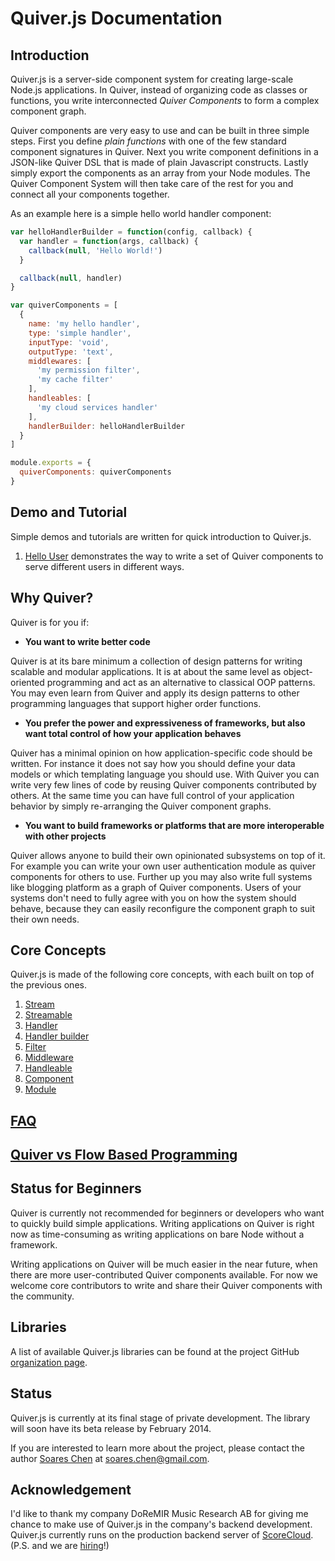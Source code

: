 
Quiver.js Documentation
=======================

## Introduction

Quiver.js is a server-side component system for creating large-scale Node.js applications. In Quiver, instead of organizing code as classes or functions, you write interconnected _Quiver Components_ to form a complex component graph.

Quiver components are very easy to use and can be built in three simple steps. First you define _plain functions_ with one of the few standard component signatures in Quiver. Next you write component definitions in a JSON-like Quiver DSL that is made of plain Javascript constructs. Lastly simply export the components as an array from your Node modules. The Quiver Component System will then take care of the rest for you and connect all your components together.

As an example here is a simple hello world handler component:

```javascript
var helloHandlerBuilder = function(config, callback) {
  var handler = function(args, callback) {
    callback(null, 'Hello World!')
  }

  callback(null, handler)
}

var quiverComponents = [
  {
    name: 'my hello handler',
    type: 'simple handler',
    inputType: 'void',
    outputType: 'text',
    middlewares: [
      'my permission filter',
      'my cache filter'
    ],
    handleables: [
      'my cloud services handler'
    ],
    handlerBuilder: helloHandlerBuilder
  }
]

module.exports = {
  quiverComponents: quiverComponents
}
```

## Demo and Tutorial

Simple demos and tutorials are written for quick introduction to Quiver.js.

  1. [Hello User](https://github.com/quiverjs/demo/tree/master/01-hello-user) demonstrates the way to write a set of Quiver components to serve different users in different ways.

## Why Quiver?

Quiver is for you if:

  - **You want to write better code**

  Quiver is at its bare minimum a collection of design patterns for writing scalable and modular applications. It is at about the same level as object-oriented programming and act as an alternative to classical OOP patterns. You may even learn from Quiver and apply its design patterns to other programming languages that support higher order functions.

  - **You prefer the power and expressiveness of frameworks, but also want total control of how your application behaves**
  
  Quiver has a minimal opinion on how application-specific code should be written. For instance it does not say how you should define your data models or which templating language you should use. With Quiver you can write very few lines of code by reusing Quiver components contributed by others. At the same time you can have full control of your application behavior by simply re-arranging the Quiver component graphs.

  - **You want to build frameworks or platforms that are more interoperable with other projects**

  Quiver allows anyone to build their own opinionated subsystems on top of it. For example you can write your own user authentication module as quiver components for others to use. Further up you may also write full systems like blogging platform as a graph of Quiver components. Users of your systems don't need to fully agree with you on how the system should behave, because they can easily reconfigure the component graph to suit their own needs.

## Core Concepts

Quiver.js is made of the following core concepts, with each built on top of the previous ones.

  1. [Stream](core/01-stream.md)
  2. [Streamable](core/02-streamable.md)
  3. [Handler](core/03-handler.md)
  4. [Handler builder](core/04-handler-builder.md)
  5. [Filter](core/05-filter.md)
  6. [Middleware](core/06-middleware.md)
  7. [Handleable](core/07-handleable.md)
  8. [Component](core/08-component.md)
  9. [Module](core/09-module.md)


## [FAQ](FAQ.md)


## [Quiver vs Flow Based Programming](FBP.md)


## Status for Beginners

Quiver is currently not recommended for beginners or developers who want to quickly build simple applications. Writing applications on Quiver is right now as time-consuming as writing applications on bare Node without a framework.

Writing applications on Quiver will be much easier in the near future, when there are more user-contributed Quiver components available. For now we welcome core contributors to write and share their Quiver components with the community.

## Libraries

A list of available Quiver.js libraries can be found at the project GitHub [organization page](https://github.com/quiverjs).

## Status

Quiver.js is currently at its final stage of private development. The library will soon have its beta release by February 2014.

If you are interested to learn more about the project, please contact the author [Soares Chen](https://github.com/soareschen) at soares.chen@gmail.com.

## Acknowledgement

I'd like to thank my company DoReMIR Music Research AB for giving me chance to make use of Quiver.js in the company's backend development. Quiver.js currently runs on the production backend server of [ScoreCloud](http://scorecloud.com/). (P.S. and we are [hiring](http://scorecloud.com/jobs/#backenddev)!)
